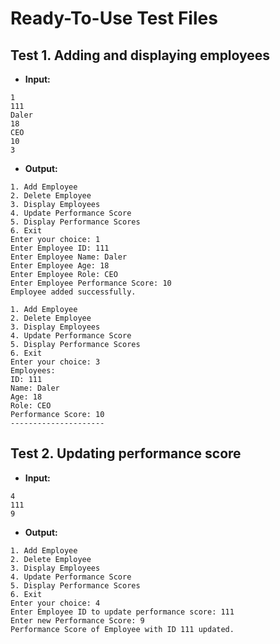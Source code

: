 # Ready-To-Use Test Files

## Test 1. Adding and displaying employees
- **Input:**
```
1
111
Daler
18
CEO
10
3
```


- **Output:**
```
1. Add Employee
2. Delete Employee
3. Display Employees
4. Update Performance Score
5. Display Performance Scores
6. Exit
Enter your choice: 1
Enter Employee ID: 111
Enter Employee Name: Daler
Enter Employee Age: 18
Enter Employee Role: CEO
Enter Employee Performance Score: 10
Employee added successfully.

1. Add Employee
2. Delete Employee
3. Display Employees
4. Update Performance Score
5. Display Performance Scores
6. Exit
Enter your choice: 3
Employees:
ID: 111
Name: Daler
Age: 18
Role: CEO
Performance Score: 10
---------------------
```


## Test 2. Updating performance score
- **Input:**
```
4
111
9
```


- **Output:**
```
1. Add Employee
2. Delete Employee
3. Display Employees
4. Update Performance Score
5. Display Performance Scores
6. Exit
Enter your choice: 4
Enter Employee ID to update performance score: 111
Enter new Performance Score: 9
Performance Score of Employee with ID 111 updated.
```
